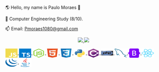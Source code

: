  🌎 Hello, my name is Paulo Moraes 👋
 
 🌱 Computer Engineering Study (8/10).
 
 📫 Email: Pmoraes1080@gmail.com
 
<div align="center">
  <a href="https://github.com/Paulo1080">
  <img height="180em" src="https://github-readme-stats.vercel.app/api?username=Paulo1080&show_icons=true&theme=dracula&include_all_commits=true&count_private=true"/>
  <img height="180em" src="https://github-readme-stats.vercel.app/api/top-langs/?username=Paulo1080&layout=compact&langs_count=7&theme=dracula"/>
</div>
<div style="display: inline_block"><br>
  <img align="center" alt="Paulo-Js" height="30" width="40" src="https://raw.githubusercontent.com/devicons/devicon/master/icons/javascript/javascript-plain.svg">
  <img align="center" alt="Paulo-typescript" height="30" width="40"
  src="https://raw.githubusercontent.com/devicons/devicon/master/icons/typescript/typescript-original.svg">
  <img align="center" alt="Paulo-typescript" height="30" width="40"
  src="https://raw.githubusercontent.com/devicons/devicon/master/icons/nodejs/nodejs-original.svg">
  <img align="center" alt="Paulo-HTML" height="30" width="40" src="https://raw.githubusercontent.com/devicons/devicon/master/icons/html5/html5-original.svg">
  <img align="center" alt="Paulo-CSS" height="30" width="40" src="https://raw.githubusercontent.com/devicons/devicon/master/icons/css3/css3-original.svg">
  <img align="center" alt="Paulo-Python" height="30" width="40" src="https://raw.githubusercontent.com/devicons/devicon/master/icons/python/python-original.svg">
  <img align="center" alt="Paulo-Csharp" height="30" width="40" src="https://raw.githubusercontent.com/devicons/devicon/master/icons/csharp/csharp-original.svg">
  <img align="center" alt="Paulo-Csharp" height="30" width="40" src="https://raw.githubusercontent.com/devicons/devicon/master/icons/php/php-original.svg">
  <img align="center" alt="Paulo-Csharp" height="30" width="40" src="https://raw.githubusercontent.com/devicons/devicon/master/icons/mysql/mysql-original.svg">
  <img align="center" alt="Paulo-Csharp" height="30" width="40" src="https://raw.githubusercontent.com/devicons/devicon/master/icons/bootstrap/bootstrap-original.svg">
  <img align="center" alt="Paulo-Angular" height="30" width="40"
  src="https://raw.githubusercontent.com/devicons/devicon/master/icons/react/react-original.svg">
  <img align="center" alt="Paulo-Angular" height="30" width="40"
  src="https://raw.githubusercontent.com/devicons/devicon/master/icons/jquery/jquery-original.svg">
  <img align="center" alt="Paulo-java" height="30" width="40"
  src="https://raw.githubusercontent.com/devicons/devicon/master/icons/java/java-original.svg">
  

   
</div>

